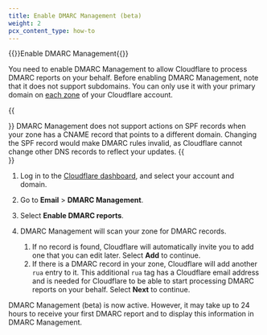 ```yaml
---
title: Enable DMARC Management (beta)
weight: 2
pcx_content_type: how-to
---
```


{{<beta>}}Enable DMARC Management{{</beta>}}

You need to enable DMARC Management to allow Cloudflare to process DMARC reports on your behalf. Before enabling DMARC Management, note that it does not support subdomains. You can only use it with your primary domain on [each zone](/fundamentals/get-started/concepts/accounts-and-zones/) of your Cloudflare account.

{{<Aside type="warning" header="A warning on DMARC Management and SPF records">}}
DMARC Management does not support actions on SPF records when your zone has a CNAME record that points to a different domain. Changing the SPF record would make DMARC rules invalid, as Cloudflare cannot change other DNS records to reflect your updates.
{{</Aside>}}

1. Log in to the [Cloudflare dashboard](https://dash.cloudflare.com/), and select your account and domain.
2. Go to **Email** > **DMARC Management**.
3. Select **Enable DMARC reports**.
4. DMARC Management will scan your zone for DMARC records. 

    1. If no record is found, Cloudflare will automatically invite you to add one that you can edit later. Select **Add** to continue.
    2. If there is a DMARC record in your zone, Cloudflare will add another `rua` entry to it. This additional `rua` tag has a Cloudflare email address and is needed for Cloudflare to be able to start processing DMARC reports on your behalf. Select **Next** to continue.

DMARC Management (beta) is now active. However, it may take up to 24 hours to receive your first DMARC report and to display this information in DMARC Management. 
